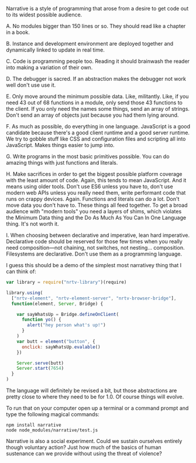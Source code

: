 
Narrative is a style of programming that arose from a desire to get code out to its widest possible audience.

A. No modules bigger than 150 lines or so. They should read like a chapter in a book.

B. Instance and development environment are deployed together and dynamically linked to update in real time.

C. Code is programming people too. Reading it should brainwash the reader into making a variation of their own.

D. The debugger is sacred. If an abstraction makes the debugger not work well don't use use it.

E. Only move around the minimum possible data. Like, militantly. Like, if you need 43 out of 68 functions in a module, only send those 43 functions to the client. If you only need the names some things, send an array of strings. Don't send an array of objects just because you had them lying around.

F. As much as possible, do everything in one language. JavaScript is a good candidate because there's a good client runtime and a good server runtime. We try to gobble stuff like CSS and configuration files and scripting all into JavaScript. Makes things easier to jump into.

G. Write programs in the most basic primitives possible. You can do amazing things with just functions and literals.

H. Make sacrifices in order to get the biggest possible platform coverage with the least amount of code. Again, this tends to mean JavaScript. And it means using older tools. Don't use ES6 unless you have to, don't use modern web APIs unless you really need them, write performant code that runs on crappy devices. Again. Functions and literals can do a lot. Don't move data you don't have to. These things all feed together. To get a broad audience with "modern tools" you need a layers of shims, which violates the Minimum Data thing and the Do As Much As You Can In One Language thing. It's not worth it.

I. When choosing between declarative and imperative, lean hard imperative. Declarative code should be reserved for those few times when you really need composition—not chaining, not switches, not nesting... composition. Filesystems are declarative. Don't use them as a programming language.


I guess this should be a demo of the simplest most narrativey thing that I can think of:

```Javascript
var library = require("nrtv-library")(require)

library.using(
  ["nrtv-element", "nrtv-element-server", "nrtv-browser-bridge"],
  function(element, Server, Bridge) {

    var sayWhatsUp = Bridge.defineOnClient(
      function yo() {
        alert("hey person what's up!")
      }
    )
    var butt = element("button", {
      onclick: sayWhatsUp.evalable()
    })

    Server.serve(butt)
    Server.start(7654)
  }
)
```

The language will definitely be revised a bit, but those abstractions are pretty close to where they need to be for 1.0. Of course things will evolve.

To run that on your computer open up a terminal or a command prompt and type the following magical commands:

    npm install narrative
    node node_modules/narrative/test.js

Narrative is also a social experiment. Could we sustain ourselves entirely though voluntary action? Just how much of the basics of human sustenance can we provide without using the threat of violence?
